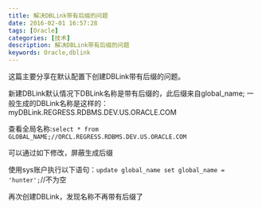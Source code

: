 ```yaml
---
title: 解决DBLink带有后缀的问题
date: 2016-02-01 16:57:28
tags: [Oracle]
categories: [技术]
description: 解决DBLink带有后缀的问题
keywords: Oracle,dblink
---
```

这篇主要分享在默认配置下创建DBLink带有后缀的问题。
<!--more-->
新建DBLink默认情况下DBLink名称是带有后缀的，此后缀来自global_name;
一般生成的DBLink名称是这样的：myDBLink.REGRESS.RDBMS.DEV.US.ORACLE.COM

查看全局名称:`select * from GLOBAL_NAME;//ORCL.REGRESS.RDBMS.DEV.US.ORACLE.COM`

可以通过如下修改，屏蔽生成后缀

使用sys账户执行以下语句：`update global_name set global_name = 'hunter';`//不为空

再次创建DBLink，发现名称不再带有后缀了

<!-- 
//alter database rename global_name to ciscosys; 只是修改了global_name名称，后缀还在

如果使用DBLink进行操作的时候，提示DBLink无效，检查

show parameter global_name;是否为false -->